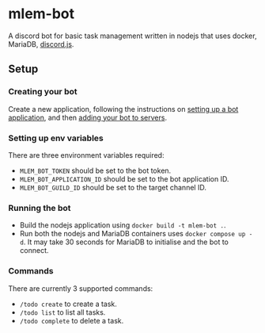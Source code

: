 # mlem-bot

A discord bot for basic task management written in nodejs that uses docker, MariaDB, [discord.js](https://discord.js.org/#/).

## Setup

### Creating your bot

Create a new application, following the instructions on [setting up a bot application](https://discordjs.guide/preparations/setting-up-a-bot-application.html#creating-your-bot), and then [adding your bot to servers](https://discordjs.guide/preparations/adding-your-bot-to-servers.html#bot-invite-links).

### Setting up env variables

There are three environment variables required:

- `MLEM_BOT_TOKEN` should be set to the bot token.
- `MLEM_BOT_APPLICATION_ID` should be set to the bot application ID.
- `MLEM_BOT_GUILD_ID` should be set to the target channel ID.

### Running the bot

- Build the nodejs application using `docker build -t mlem-bot .`.
- Run both the nodejs and MariaDB containers uses `docker compose up -d`. It may take 30 seconds for MariaDB to initialise and the bot to connect.

### Commands

There are currently 3 supported commands:

- `/todo create` to create a task.
- `/todo list` to list all tasks.
- `/todo complete` to delete a task.
